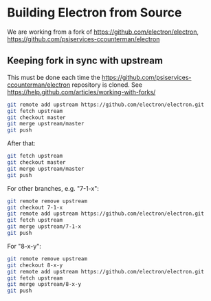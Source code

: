 # Building Electron from Source

We are working from a fork of <https://github.com/electron/electron>, <https://github.com/psiservices-ccounterman/electron>

## Keeping fork in sync with upstream

This must be done each time the <https://github.com/psiservices-ccounterman/electron> repository is cloned.
See <https://help.github.com/articles/working-with-forks/>

```bash
git remote add upstream https://github.com/electron/electron.git
git fetch upstream
git checkout master
git merge upstream/master
git push
```

After that:

```bash
git fetch upstream
git checkout master
git merge upstream/master
git push
```

For other branches, e.g. "7-1-x":

```bash
git remote remove upstream
git checkout 7-1-x
git remote add upstream https://github.com/electron/electron.git
git fetch upstream
git merge upstream/7-1-x
git push
```

For "8-x-y":

```bash
git remote remove upstream
git checkout 8-x-y
git remote add upstream https://github.com/electron/electron.git
git fetch upstream
git merge upstream/8-x-y
git push
```

